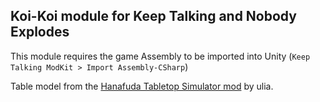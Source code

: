 ## Koi-Koi module for Keep Talking and Nobody Explodes

This module requires the game Assembly to be imported into Unity (`Keep Talking ModKit > Import Assembly-CSharp`)

Table model from the [Hanafuda Tabletop Simulator mod](https://steamcommunity.com/sharedfiles/filedetails/?id=1702440032) by ulia.
